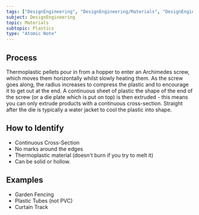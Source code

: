 ```yaml
---
tags: ["DesignEngineering", "DesignEngineering/Materials", "DesignEngineering/Materials/Plastics", "DesignEngineering/Materials/Plastics/Processes"]
subject: DesignEngineering
topic: Materials
subtopic: Plastics
type: "Atomic Note"
---
```


## Process
Thermoplastic pellets pour in from a hopper to enter an Archimedes screw, which moves them horizontally whilst slowly heating them. As the screw goes along, the radius increases to compress the plastic and to encourage it to get out at the end. A continuous sheet of plastic the shape of the end of the screw (or a die plate which is put on top) is then extruded - this means you can only extrude products with a continuous cross-section. Straight after the die is typically a water jacket to cool the plastic into shape.

## How to Identify
 - Continuous Cross-Section
 - No marks around the edges
 - Thermoplastic material (doesn't burn if you try to melt it)
 - Can be solid or hollow.

## Examples
 - Garden Fencing
 - Plastic Tubes (not PVC)
 - Curtain Track